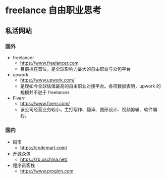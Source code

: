 # freelance 自由职业思考

## 私活网站

### 国外

- freelancer
  - <https://www.freelancer.com>
  - 目前排在首位，是全球影响力最大的自由职业与众包平台
- upwork
  - <https://www.upwork.com/>
  - 是现如今全球估值最高的自由职业对接平台。各项数据表明，upwork 的规模并不逊于 freelancer
- Fiverr
  - <https://www.fiverr.com/>
  - 该公司经营业务较小，主打写作、翻译、图形设计、视频剪辑、软件编程。

### 国内

- 码市
  - <https://codemart.com/>
- 开源众包
  - <https://zb.oschina.net/>
- 程序员客栈
  - <https://www.proginn.com>
